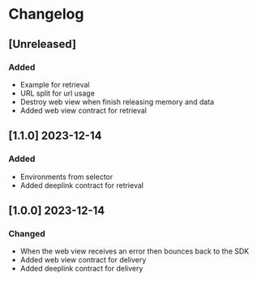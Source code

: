# Changelog

## [Unreleased]
### Added
- Example for retrieval
- URL split for url usage
- Destroy web view when finish releasing memory and data
- Added web view contract for retrieval

## [1.1.0] 2023-12-14
### Added
- Environments from selector
- Added deeplink contract for retrieval

## [1.0.0] 2023-12-14
### Changed
- When the web view receives an error then bounces back to the SDK 
- Added web view contract for delivery
- Added deeplink contract for delivery